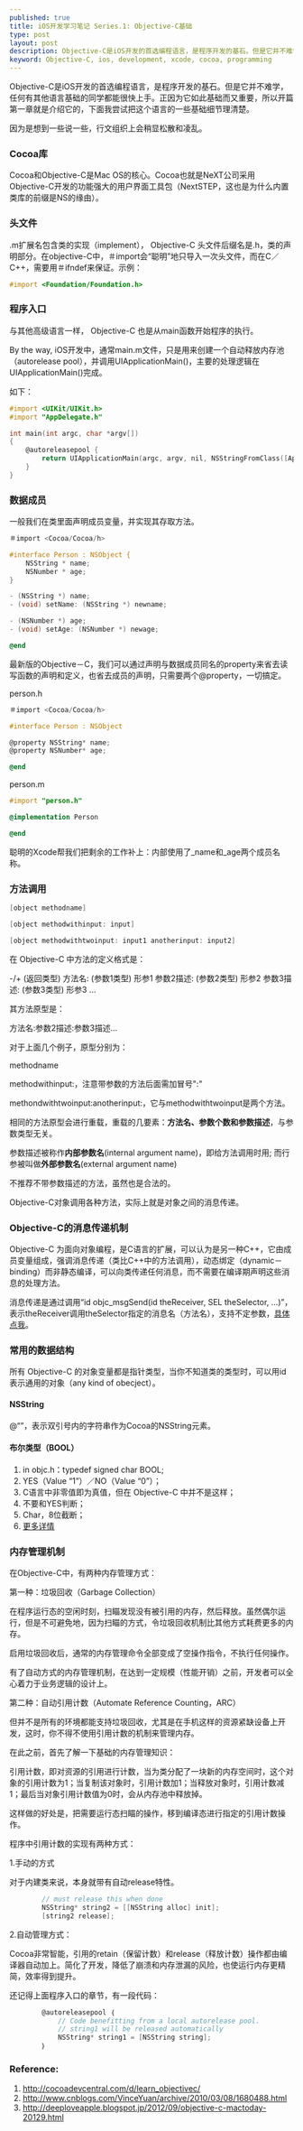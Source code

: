 ```yaml
--- 
published: true
title: iOS开发学习笔记 Series.1: Objective-C基础
type: post 
layout: post 
description: Objective-C是iOS开发的首选编程语言，是程序开发的基石。但是它并不难学，任何有其他语言基础的同学都能很快上手。正因为它如此基础而又重要，所以开篇第一章就是介绍它的，下面我尝试把这个语言的细节理清楚...
keyword: Objective-C, ios, development, xcode, cocoa, programming
--- 
```


Objective-C是iOS开发的首选编程语言，是程序开发的基石。但是它并不难学，任何有其他语言基础的同学都能很快上手。正因为它如此基础而又重要，所以开篇第一章就是介绍它的，下面我尝试把这个语言的一些基础细节理清楚。

因为是想到一些说一些，行文组织上会稍显松散和凌乱。


### Cocoa库

Cocoa和Objective-C是Mac OS的核心。Cocoa也就是NeXT公司采用Objective-C开发的功能强大的用户界面工具包（NextSTEP，这也是为什么内置类库的前缀是NS的缘由）。



### 头文件

.m扩展名包含类的实现（implement）， Objective-C 头文件后缀名是.h，类的声明部分。在objective-C中，＃import会“聪明”地只导入一次头文件，而在C／C++，需要用＃ifndef来保证。示例：

```objective-c
#import <Foundation/Foundation.h>
```
	

### 程序入口

与其他高级语言一样， Objective-C 也是从main函数开始程序的执行。

By the way, iOS开发中，通常main.m文件，只是用来创建一个自动释放内存池（autorelease pool），并调用UIApplicationMain()，主要的处理逻辑在UIApplicationMain()完成。

如下：

``` objective-c
#import <UIKit/UIKit.h>
#import "AppDelegate.h"

int main(int argc, char *argv[])
{
    @autoreleasepool {
        return UIApplicationMain(argc, argv, nil, NSStringFromClass([AppDelegate class]));
    }
}
```


### 数据成员

一般我们在类里面声明成员变量，并实现其存取方法。

``` objective-c
＃import <Cocoa/Cocoa/h>

#interface Person : NSObject {
    NSString * name;
    NSNumber * age;
}

- (NSString *) name;
- (void) setName: (NSString *) newname;

- (NSNumber *) age;
- (void) setAge: (NSNumber *) newage;

@end
```

最新版的Objective－C，我们可以通过声明与数据成员同名的property来省去读写函数的声明和定义，也省去成员的声明，只需要两个@property，一切搞定。

person.h

``` objective-c
＃import <Cocoa/Cocoa/h>

#interface Person : NSObject

@property NSString* name;
@property NSNumber* age;

@end
```

person.m

``` objective-c
#import "person.h"

@implementation Person

@end
```

聪明的Xcode帮我们把剩余的工作补上：内部使用了_name和_age两个成员名称。

### 方法调用

``` objective-c
[object methodname]

[object methodwithinput: input]

[object methodwithtwoinput: input1 anotherinput: input2]
```
	

在 Objective-C 中方法的定义格式是：

-/+ (返回类型) 方法名: (参数1类型) 形参1  参数2描述: (参数2类型) 形参2 参数3描述: (参数3类型) 形参3 ...

其方法原型是：

方法名:参数2描述:参数3描述...

对于上面几个例子，原型分别为：

methodname

methodwithinput:，注意带参数的方法后面需加冒号":"

methondwithtwoinput:anotherinput:，它与methodwithtwoinput是两个方法。

相同的方法原型会进行重载，重载的几要素：**方法名、参数个数和参数描述**，与参数类型无关。

参数描述被称作**内部参数名**(internal argument name)，即给方法调用时用; 而行参被叫做**外部参数名**(external argument name)

不推荐不带参数描述的方法，虽然也是合法的。

Objective-C对象调用各种方法，实际上就是对象之间的消息传递。


### Objective-C的消息传递机制

Objective-C 为面向对象编程，是C语言的扩展，可以认为是另一种C++，它由成员变量组成，强调消息传递（类比C++中的方法调用），动态绑定（dynamic－binding）而非静态编译，可以向类传递任何消息，而不需要在编译期声明这些消息的处理方法。


消息传递是通过调用“id objc_msgSend(id theReceiver, SEL theSelector, …)”，表示theReceiver调用theSelector指定的消息名（方法名），支持不定参数，[具体点我](http://www.keakon.net/2011/08/10/Objective-C%E7%9A%84%E6%B6%88%E6%81%AF%E4%BC%A0%E9%80%92%E6%9C%BA%E5%88%B6)。


### 常用的数据结构 

所有 Objective-C 的对象变量都是指针类型，当你不知道类的类型时，可以用id表示通用的对象（any kind of obecject）。

#### NSString

@“”，表示双引号内的字符串作为Cocoa的NSString元素。

#### 布尔类型（BOOL）

1. in objc.h：typedef signed char BOOL; 
1. YES（Value “1”）／NO（Value “0”）；
1. C语言中非零值即为真值，但在 Objective-C 中并不是这样；
2. 不要和YES判断；
3. Char，8位截断；
4. [更多详情](http://blog.bignerdranch.com/564-bools-sharp-corners/)



### 内存管理机制

在Objective-C中，有两种内存管理方式：

第一种：垃圾回收（Garbage Collection）

在程序运行态的空闲时刻，扫瞄发现没有被引用的内存，然后释放。虽然偶尔运行，但是不可避免地，因为扫瞄的方式，令垃圾回收机制比其他方式耗费更多的内存。

启用垃圾回收后，通常的内存管理命令全部变成了空操作指令，不执行任何操作。

有了自动方式的内存管理机制，在达到一定规模（性能开销）之前，开发者可以全心着力于业务逻辑的设计上。

第二种：自动引用计数（Automate Reference Counting，ARC）

但并不是所有的环境都能支持垃圾回收，尤其是在手机这样的资源紧缺设备上开发，这时，你不得不使用引用计数的机制来管理内存。

在此之前，首先了解一下基础的内存管理知识：

引用计数，即对资源的引用进行计数，当为类分配了一块新的内存空间时，这个对象的引用计数为1；当复制该对象时，引用计数加1；当释放对象时，引用计数减1；最后当对象引用计数值为0时，会从内存池中释放掉。

这样做的好处是，把需要运行态扫瞄的操作，移到编译态进行指定的引用计数操作。

程序中引用计数的实现有两种方式：


1.手动的方式

对于内建类来说，本身就带有自动release特性。
	

```objective-c
		// must release this when done
		NSString* string2 = [[NSString alloc] init];
		[string2 release];
```
	

2.自动管理方式：		

Cocoa非常智能，引用的retain（保留计数）和release（释放计数）操作都由编译器自动加上。简化了开发，降低了崩溃和内存泄漏的风险，也使运行内存更精简，效率得到提升。

还记得上面程序入口的章节，有一段代码：

```objective-c
		@autoreleasepool ｛
			// Code benefitting from a local autorelease pool.
			// string1 will be released automatically
			NSString* string1 = [NSString string];
		｝		 
```


### Reference:

1. http://cocoadevcentral.com/d/learn_objectivec/
2. http://www.cnblogs.com/VinceYuan/archive/2010/03/08/1680488.html
3. http://deeploveapple.blogspot.jp/2012/09/objective-c-mactoday-20129.html
